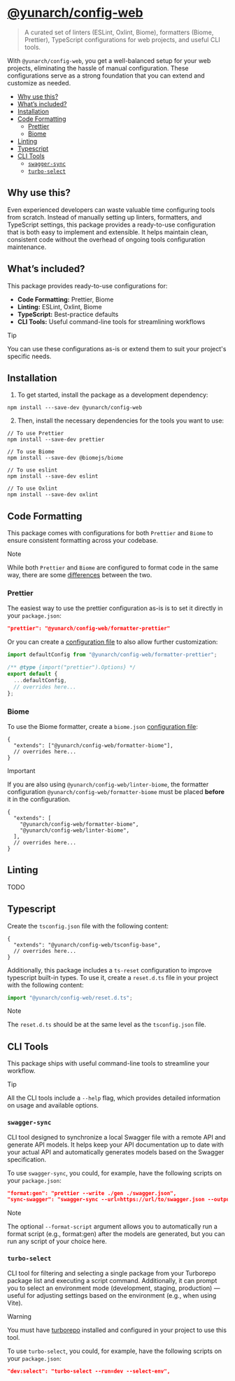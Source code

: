 <h1><a href="https://npm.im/@yunarch/config-web">@yunarch/config-web</a></h1>

> A curated set of linters (ESLint, Oxlint, Biome), formatters (Biome, Prettier), TypeScript configurations for web projects, and useful CLI tools.

With `@yunarch/config-web`, you get a well-balanced setup for your web projects, eliminating the hassle of manual configuration. These configurations serve as a strong foundation that you can extend and customize as needed.

- [Why use this?](#why-use-this)
- [What’s included?](#whats-included)
- [Installation](#installation)
- [Code Formatting](#code-formatting)
  - [Prettier](#prettier)
  - [Biome](#biome)
- [Linting](#linting)
- [Typescript](#typescript)
- [CLI Tools](#cli-tools)
  - [`swagger-sync`](#swagger-sync)
  - [`turbo-select`](#turbo-select)

## Why use this?

Even experienced developers can waste valuable time configuring tools from scratch. Instead of manually setting up linters, formatters, and TypeScript settings, this package provides a ready-to-use configuration that is both easy to implement and extensible. It helps maintain clean, consistent code without the overhead of ongoing tools configuration maintenance.

## What’s included?

This package provides ready-to-use configurations for:

- **Code Formatting:** Prettier, Biome
- **Linting:** ESLint, Oxlint, Biome
- **TypeScript:** Best-practice defaults
- **CLI Tools:** Useful command-line tools for streamlining workflows

> [!Tip]
> You can use these configurations as-is or extend them to suit your project's specific needs.

## Installation

1. To get started, install the package as a development dependency:

```
npm install ---save-dev @yunarch/config-web
```

2. Then, install the necessary dependencies for the tools you want to use:

```
// To use Prettier
npm install --save-dev prettier

// To use Biome
npm install --save-dev @biomejs/biome

// To use eslint
npm install --save-dev eslint

// To use Oxlint
npm install --save-dev oxlint
```

## Code Formatting

This package comes with configurations for both `Prettier` and `Biome` to ensure consistent formatting across your codebase.

> [!NOTE]
> While both `Prettier` and `Biome` are configured to format code in the same way, there are some [differences](https://biomejs.dev/formatter/differences-with-prettier/) between the two.

### Prettier

The easiest way to use the prettier configuration as-is is to set it directly in your `package.json`:

```json
"prettier": "@yunarch/config-web/formatter-prettier"
```

Or you can create a [configuration file](https://prettier.io/docs/configuration) to also allow further customization:

```js
import defaultConfig from "@yunarch/config-web/formatter-prettier";

/** @type {import("prettier").Options} */
export default {
  ...defaultConfig,
  // overrides here...
};
```

### Biome

To use the Biome formatter, create a `biome.json` [configuration file](https://biomejs.dev/reference/configuration/):

```jsonc
{
  "extends": ["@yunarch/config-web/formatter-biome"],
  // overrides here...
}
```

> [!IMPORTANT]
> If you are also using `@yunarch/config-web/linter-biome`, the formatter configuration `@yunarch/config-web/formatter-biome` must be placed **before** it in the configuration.
>
> ```jsonc
> {
>   "extends": [
>     "@yunarch/config-web/formatter-biome",
>     "@yunarch/config-web/linter-biome",
>   ],
>   // overrides here...
> }
> ```

## Linting

TODO

## Typescript

Create the `tsconfig.json` file with the following content:

```jsonc
{
  "extends": "@yunarch/config-web/tsconfig-base",
  // overrides here...
}
```

Additionally, this package includes a `ts-reset` configuration to improve typescript built-in types. To use it, create a `reset.d.ts` file in your project with the following content:

```ts
import "@yunarch/config-web/reset.d.ts";
```

> [!NOTE]
> The `reset.d.ts` should be at the same level as the `tsconfig.json` file.

## CLI Tools

This package ships with useful command-line tools to streamline your workflow.

> [!Tip]
> All the CLI tools include a `--help` flag, which provides detailed information on usage and available options.

### `swagger-sync`

CLI tool designed to synchronize a local Swagger file with a remote API and generate API models. It helps keep your API documentation up to date with your actual API and automatically generates models based on the Swagger specification.

To use `swagger-sync`, you could, for example, have the following scripts on your `package.json`:

```json
"format:gen": "prettier --write ./gen ./swagger.json",
"sync-swagger": "swagger-sync --url=https://url/to/swagger.json --output=./swagger.json --models-folder=./gen --format-script=format:gen",
```

> [!NOTE]
> The optional `--format-script` argument allows you to automatically run a format script (e.g., format:gen) after the models are generated, but you can run any script of your choice here.

### `turbo-select`

CLI tool for filtering and selecting a single package from your Turborepo package list and executing a script command. Additionally, it can prompt you to select an environment mode (development, staging, production) — useful for adjusting settings based on the environment (e.g., when using Vite).

> [!WARNING]
> You must have [turborepo](https://turbo.build/repo/docs/getting-started) installed and configured in your project to use this tool.

To use `turbo-select`, you could, for example, have the following scripts on your `package.json`:

```json
"dev:select": "turbo-select --run=dev --select-env",
```
